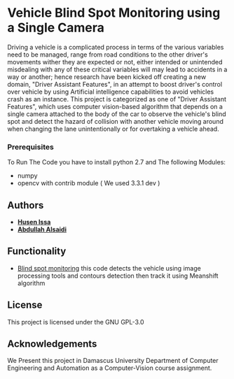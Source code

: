 # Vehicle Blind Spot Monitoring using a Single Camera

Driving a vehicle is a complicated process in terms of the various variables need to be managed, range from road conditions to the other driver's movements wither they are expected or not, either intended or unintended misdealing with any of these critical variables will may lead to accidents in a way or another; hence research have been kicked off creating a new domain, "Driver Assistant Features", in an attempt to boost driver's control over vehicle by using Artificial intelligence capabilities to avoid vehicles crash as an instance.
This project is categorized as one of "Driver Assistant Features", which uses computer vision-based algorithm that depends on a single camera attached to the body of the car to observe the vehicle's blind spot and detect the hazard of collision with another vehicle moving around when changing the lane unintentionally or for overtaking a vehicle ahead.

### Prerequisites

To Run The Code you have to install python 2.7 and The following Modules:
- numpy
- opencv with contrib module ( We used 3.3.1 dev )

## Authors

* [**Husen Issa**](https://github.com/Husen-issa)
* [**Abdullah Alsaidi**](https://github.com/abdullahalsaidi16)


## Functionality
- [Blind spot monitoring](https://github.com/abdullahalsaidi16/vehicle_blind_spot_monitoring/blob/master/blind%20spot%20monitoring.py) this code detects the vehicle using image processing tools and contours detection then track it using Meanshift algorithm

## License

This project is licensed under the GNU GPL-3.0 


## Acknowledgements
We Present this project in Damascus University Department of Computer Engineering and Automation as a Computer-Vision course assignment.
